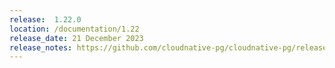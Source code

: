 ```yaml
---
release:  1.22.0
location: /documentation/1.22
release_date: 21 December 2023
release_notes: https://github.com/cloudnative-pg/cloudnative-pg/releases/tag/v1.22.0
---
```

